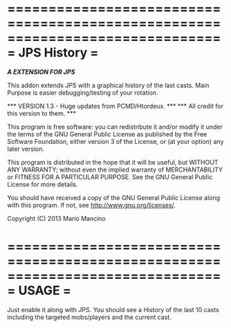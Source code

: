 ==============================================================================
= JPS History =
==============================================================================

***A EXTENSION FOR JPS***

This addon extends JPS with a graphical history of the last casts. Main Purpose
is easier debugging/testing of your rotation.

*** VERSION 1.3 - Huge updates from PCMD/Htordeux. ***
*** All credit for this version to them.           ***

This program is free software: you can redistribute it and/or modify
it under the terms of the GNU General Public License as published by
the Free Software Foundation, either version 3 of the License, or
(at your option) any later version.

This program is distributed in the hope that it will be useful,
but WITHOUT ANY WARRANTY; without even the implied warranty of
MERCHANTABILITY or FITNESS FOR A PARTICULAR PURPOSE.  See the
GNU General Public License for more details.

You should have received a copy of the GNU General Public License
along with this program.  If not, see <http://www.gnu.org/licenses/>.

Copyright (C) 2013 Mario Mancino

==============================================================================
= USAGE                                                                      =
==============================================================================

Just enable it along with JPS. You should see a History of the last 10 casts
including the targeted mobs/players and the current cast.
